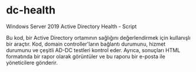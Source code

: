 # dc-health
Windows Server 2019 Active Directory Health - Script

Bu kod, bir Active Directory ortamının sağlığını değerlendirmek için kullanışlı bir araçtır. 
Kod, domain controller'ların bağlantı durumunu, hizmet durumunu ve çeşitli AD-DC testleri kontrol eder. 
Ayrıca, sonuçları HTML formatında bir rapor olarak görüntüler ve bu raporu bir e-posta ile yöneticilere gönderir.
